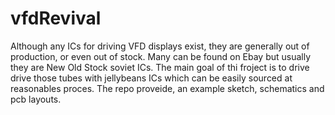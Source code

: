 # vfdRevival
Although any ICs for driving VFD displays exist, they are generally out of production, or even out of stock. Many can be found on Ebay but usually they are New Old Stock soviet ICs. The main goal of thi froject is to drive drive those tubes with jellybeans ICs which can be easily sourced at reasonables proces. The repo proveide, an example sketch, schematics and pcb layouts.
